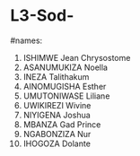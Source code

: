# L3-Sod-

#names:
1. ISHIMWE Jean Chrysostome
2. ASANUMUKIZA Noella
3. INEZA Talithakum
4. AINOMUGISHA Esther
5. UMUTONIWASE Liliane
6. UWIKIREZI Wivine
7. NIYIGENA Joshua
8. MBANZA Gad Prince
9. NGABONZIZA Nur
10. IHOGOZA Dolante
